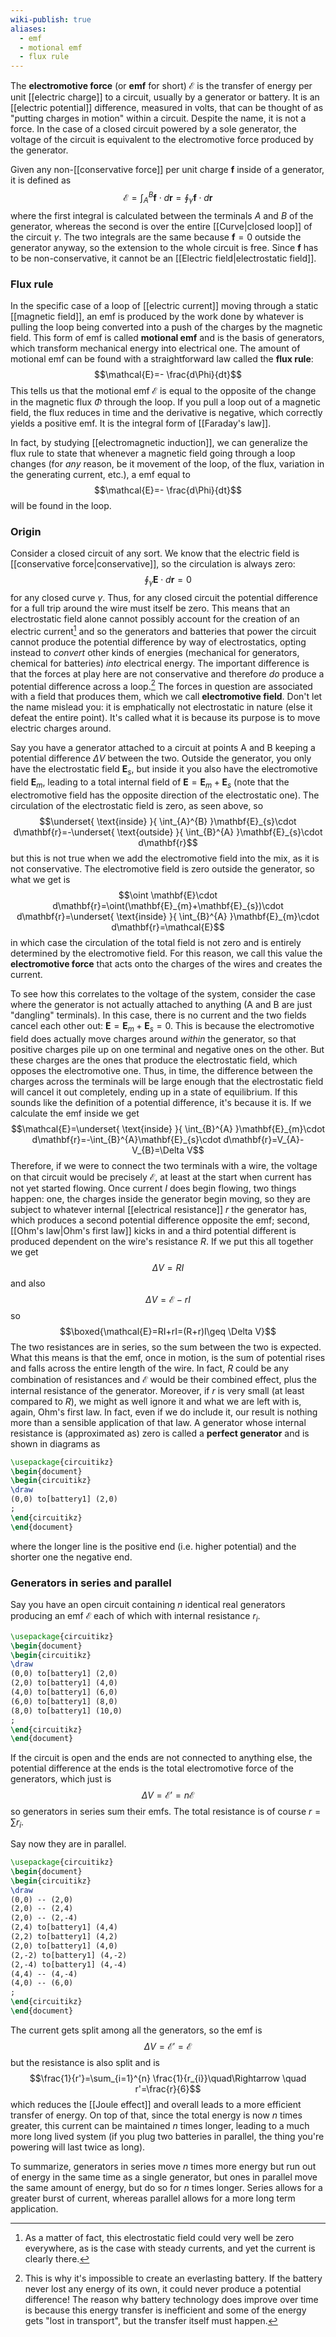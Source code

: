 ```yaml
---
wiki-publish: true
aliases:
  - emf
  - motional emf
  - flux rule
---
```

The **electromotive force** (or **emf** for short) $\mathcal{E}$ is the transfer of energy per unit [[electric charge]] to a circuit, usually by a generator or battery. It is an [[electric potential]] difference, measured in volts, that can be thought of as "putting charges in motion" within a circuit. Despite the name, it is not a force. In the case of a closed circuit powered by a sole generator, the voltage of the circuit is equivalent to the electromotive force produced by the generator.

Given any non-[[conservative force]] per unit charge $\mathbf{f}$ inside of a generator, it is defined as
$$\mathcal{E}=\int_{A}^{B}\mathbf{f}\cdot d\mathbf{r}=\oint_{\gamma} \mathbf{f}\cdot d\mathbf{r}$$
where the first integral is calculated between the terminals $A$ and $B$ of the generator, whereas the second is over the entire [[Curve|closed loop]] of the circuit $\gamma$. The two integrals are the same because $\mathbf{f}=0$ outside the generator anyway, so the extension to the whole circuit is free. Since $\mathbf{f}$ has to be non-conservative, it cannot be an [[Electric field|electrostatic field]].
### Flux rule
In the specific case of a loop of [[electric current]] moving through a static [[magnetic field]], an emf is produced by the work done by whatever is pulling the loop being converted into a push of the charges by the magnetic field. This form of emf is called **motional emf** and is the basis of generators, which transform mechanical energy into electrical one. The amount of motional emf can be found with a straightforward law called the **flux rule**:
$$\mathcal{E}=- \frac{d\Phi}{dt}$$
This tells us that the motional emf $\mathcal{E}$ is equal to the opposite of the change in the magnetic flux $\Phi$ through the loop. If you pull a loop out of a magnetic field, the flux reduces in time and the derivative is negative, which correctly yields a positive emf. It is the integral form of [[Faraday's law]].

In fact, by studying [[electromagnetic induction]], we can generalize the flux rule to state that whenever a magnetic field going through a loop changes (for *any* reason, be it movement of the loop, of the flux, variation in the generating current, etc.), a emf equal to
$$\mathcal{E}=- \frac{d\Phi}{dt}$$
will be found in the loop.
### Origin
Consider a closed circuit of any sort. We know that the electric field is [[conservative force|conservative]], so the circulation is always zero:
$$\oint_{\gamma} \mathbf{E}\cdot d\mathbf{r}=0$$
for any closed curve $\gamma$. Thus, for any closed circuit the potential difference for a full trip around the wire must itself be zero. This means that an electrostatic field alone cannot possibly account for the creation of an electric current[^1] and so the generators and batteries that power the circuit cannot produce the potential difference by way of electrostatics, opting instead to *convert* other kinds of energies (mechanical for generators, chemical for batteries) *into* electrical energy. The important difference is that the forces at play here are not conservative and therefore *do* produce a potential difference across a loop.[^2] The forces in question are associated with a field that produces them, which we call **electromotive field**. Don't let the name mislead you: it is emphatically not electrostatic in nature (else it defeat the entire point). It's called what it is because its purpose is to move electric charges around.

Say you have a generator attached to a circuit at points A and B keeping a potential difference $\Delta V$ between the two. Outside the generator, you only have the electrostatic field $\mathbf{E}_{s}$, but inside it you also have the electromotive field $\mathbf{E}_{m}$, leading to a total internal field of $\mathbf{E}=\mathbf{E}_{m}+\mathbf{E}_{s}$ (note that the electromotive field has the opposite direction of the electrostatic one). The circulation of the electrostatic field is zero, as seen above, so
$$\underset{ \text{inside} }{ \int_{A}^{B} }\mathbf{E}_{s}\cdot d\mathbf{r}=-\underset{ \text{outside} }{ \int_{B}^{A} }\mathbf{E}_{s}\cdot d\mathbf{r}$$
but this is not true when we add the electromotive field into the mix, as it is not conservative. The electromotive field is zero outside the generator, so what we get is
$$\oint \mathbf{E}\cdot d\mathbf{r}=\oint(\mathbf{E}_{m}+\mathbf{E}_{s})\cdot d\mathbf{r}=\underset{ \text{inside} }{ \int_{B}^{A} }\mathbf{E}_{m}\cdot d\mathbf{r}=\mathcal{E}$$
in which case the circulation of the total field is not zero and is entirely determined by the electromotive field. For this reason, we call this value the **electromotive force** that acts onto the charges of the wires and creates the current.

To see how this correlates to the voltage of the system, consider the case where the generator is not actually attached to anything (A and B are just "dangling" terminals). In this case, there is no current and the two fields cancel each other out: $\mathbf{E}=\mathbf{E}_{m}+\mathbf{E}_{s}=0$. This is because the electromotive field does actually move charges around *within* the generator, so that positive charges pile up on one terminal and negative ones on the other. But these charges are the ones that produce the electrostatic field, which opposes the electromotive one. Thus, in time, the difference between the charges across the terminals will be large enough that the electrostatic field will cancel it out completely, ending up in a state of equilibrium. If this sounds like the definition of a potential difference, it's because it is. If we calculate the emf inside we get
$$\mathcal{E}=\underset{ \text{inside} }{ \int_{B}^{A} }\mathbf{E}_{m}\cdot d\mathbf{r}=-\int_{B}^{A}\mathbf{E}_{s}\cdot d\mathbf{r}=V_{A}-V_{B}=\Delta V$$
Therefore, if we were to connect the two terminals with a wire, the voltage on that circuit would be precisely $\mathcal{ E}$, at least at the start when current has not yet started flowing. Once current $I$ does begin flowing, two things happen: one, the charges inside the generator begin moving, so they are subject to whatever internal [[electrical resistance]] $r$ the generator has, which produces a second potential difference opposite the emf; second, [[Ohm's law|Ohm's first law]] kicks in and a third potential different is produced dependent on the wire's resistance $R$. If we put this all together we get
$$\Delta V=RI$$
and also
$$\Delta V=\mathcal{E}-rI$$
so
$$\boxed{\mathcal{E}=RI+rI=(R+r)I\geq \Delta V}$$
The two resistances are in series, so the sum between the two is expected. What this means is that the emf, once in motion, is the sum of potential rises and falls across the entire length of the wire. In fact, $R$ could be any combination of resistances and $\mathcal{E}$ would be their combined effect, plus the internal resistance of the generator. Moreover, if $r$ is very small (at least compared to $R$), we might as well ignore it and what we are left with is, again, Ohm's first law. In fact, even if we do include it, our result is nothing more than a sensible application of that law. A generator whose internal resistance is (approximated as) zero is called a **perfect generator** and is shown in diagrams as

```tikz
\usepackage{circuitikz}
\begin{document}
\begin{circuitikz}
\draw
(0,0) to[battery1] (2,0)
;
\end{circuitikz}
\end{document}
```

where the longer line is the positive end (i.e. higher potential) and the shorter one the negative end.
### Generators in series and parallel
Say you have an open circuit containing $n$ identical real generators producing an emf $\mathcal{E}$ each of which with internal resistance $r_{i}$.

```tikz
\usepackage{circuitikz}
\begin{document}
\begin{circuitikz}
\draw
(0,0) to[battery1] (2,0)
(2,0) to[battery1] (4,0)
(4,0) to[battery1] (6,0)
(6,0) to[battery1] (8,0)
(8,0) to[battery1] (10,0)
;
\end{circuitikz}
\end{document}
```

If the circuit is open and the ends are not connected to anything else, the potential difference at the ends is the total electromotive force of the generators, which just is
$$\Delta V=\mathcal{E}'=n\mathcal{E}$$
so generators in series sum their emfs. The total resistance is of course $r=\sum r_{i}$.

Say now they are in parallel.

```tikz
\usepackage{circuitikz}
\begin{document}
\begin{circuitikz}
\draw
(0,0) -- (2,0)
(2,0) -- (2,4)
(2,0) -- (2,-4)
(2,4) to[battery1] (4,4)
(2,2) to[battery1] (4,2)
(2,0) to[battery1] (4,0)
(2,-2) to[battery1] (4,-2)
(2,-4) to[battery1] (4,-4)
(4,4) -- (4,-4)
(4,0) -- (6,0)
;
\end{circuitikz}
\end{document}
```

The current gets split among all the generators, so the emf is
$$\Delta V=\mathcal{E}'=\mathcal{E}$$
but the resistance is also split and is
$$\frac{1}{r'}=\sum_{i=1}^{n} \frac{1}{r_{i}}\quad\Rightarrow \quad r'=\frac{r}{6}$$
which reduces the [[Joule effect]] and overall leads to a more efficient transfer of energy. On top of that, since the total energy is now $n$ times greater, this current can be maintained $n$ times longer, leading to a much more long lived system (if you plug two batteries in parallel, the thing you're powering will last twice as long).

To summarize, generators in series move $n$ times more energy but run out of energy in the same time as a single generator, but ones in parallel move the same amount of energy, but do so for $n$ times longer. Series allows for a greater burst of current, whereas parallel allows for a more long term application.

[^1]: As a matter of fact, this electrostatic field could very well be zero everywhere, as is the case with steady currents, and yet the current is clearly there.
[^2]: This is why it's impossible to create an everlasting battery. If the battery never lost any energy of its own, it could never produce a potential difference! The reason why battery technology does improve over time is because this energy transfer is inefficient and some of the energy gets "lost in transport", but the transfer itself must happen.